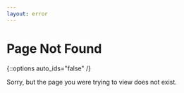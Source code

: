 ```yaml
---
layout: error
---
```

# Page Not Found
{::options auto_ids="false" /}

Sorry, but the page you were trying to view does not exist.
